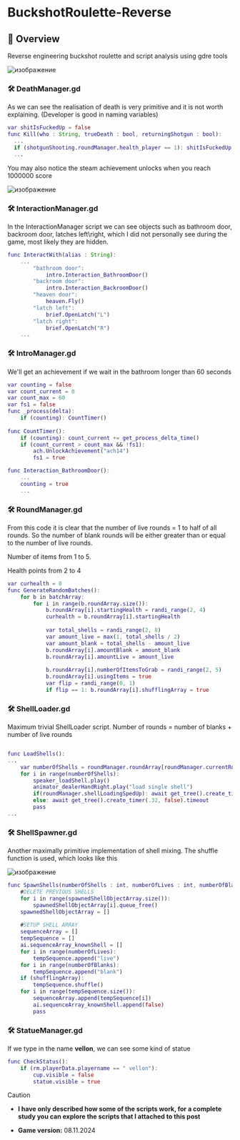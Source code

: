 # BuckshotRoulette-Reverse

## 📜 Overview
Reverse engineering buckshot roulette and script analysis using gdre tools

![изображение](https://github.com/user-attachments/assets/d692d34e-b785-4631-83c1-4054dd344980)

### 🛠️ DeathManager.gd

As we can see the realisation of death is very primitive and it is not worth explaining. (Developer is good in naming variables) 

```gd
var shitIsFuckedUp = false
func Kill(who : String, trueDeath : bool, returningShotgun : bool):
  ...
  if (shotgunShooting.roundManager.health_player == 1): shitIsFuckedUp = true
  ...
```
You may also notice the steam achievement unlocks when you reach 1000000 score

![изображение](https://github.com/user-attachments/assets/7db28f89-b0de-423b-b678-790b1d3cd891)

### 🛠️ InteractionManager.gd

In the InteractionManager script we can see objects such as bathroom door, backroom door, latches left\right, which I did not personally see during the game, most likely they are hidden.

```gd
func InteractWith(alias : String):
    ...
		"bathroom door":
			intro.Interaction_BathroomDoor()
		"backroom door":
			intro.Interaction_BackroomDoor()
		"heaven door":
			heaven.Fly()
		"latch left":
			brief.OpenLatch("L")
		"latch right":
			brief.OpenLatch("R")
    ...
```

### 🛠️ IntroManager.gd

We'll get an achievement if we wait in the bathroom longer than 60 seconds
```gd
var counting = false
var count_current = 0
var count_max = 60
var fs1 = false
func _process(delta):
	if (counting): CountTimer()
	
func CountTimer():
	if (counting): count_current += get_process_delta_time()
	if (count_current > count_max && !fs1):
		ach.UnlockAchievement("ach14")
		fs1 = true

func Interaction_BathroomDoor():
	...
	counting = true
	...
```

### 🛠️ RoundManager.gd

From this code it is clear that the number of live rounds = 1 to half of all rounds. So the number of blank rounds will be either greater than or equal to the number of live rounds.

Number of items from 1 to 5. 

Health points from 2 to 4
```gd
var curhealth = 0
func GenerateRandomBatches():
	for b in batchArray:
		for i in range(b.roundArray.size()):
			b.roundArray[i].startingHealth = randi_range(2, 4)
			curhealth = b.roundArray[i].startingHealth
			
			var total_shells = randi_range(2, 8)
			var amount_live = max(1, total_shells / 2)
			var amount_blank = total_shells - amount_live
			b.roundArray[i].amountBlank = amount_blank
			b.roundArray[i].amountLive = amount_live
			
			b.roundArray[i].numberOfItemsToGrab = randi_range(2, 5)
			b.roundArray[i].usingItems = true
			var flip = randi_range(0, 1)
			if flip == 1: b.roundArray[i].shufflingArray = true

```


### 🛠️ ShellLoader.gd

Maximum trivial ShellLoader script. Number of rounds = number of blanks + number of live rounds

```gd

func LoadShells():
...
	var numberOfShells = roundManager.roundArray[roundManager.currentRound].amountBlank + roundManager.roundArray[roundManager.currentRound].amountLive
	for i in range(numberOfShells):
		speaker_loadShell.play()
		animator_dealerHandRight.play("load single shell")
		if(roundManager.shellLoadingSpedUp): await get_tree().create_timer(.17, false).timeout
		else: await get_tree().create_timer(.32, false).timeout
		pass
...
```
### 🛠️ ShellSpawner.gd

Another maximally primitive implementation of shell mixing. The shuffle function is used, which looks like this

![изображение](https://github.com/user-attachments/assets/b49dfa32-ef61-4ae7-89bb-71813429907b)

```gd
func SpawnShells(numberOfShells : int, numberOfLives : int, numberOfBlanks : int, shufflingArray : bool):
	#DELETE PREVIOUS SHELLS
	for i in range(spawnedShellObjectArray.size()):
		spawnedShellObjectArray[i].queue_free()
	spawnedShellObjectArray = []
	
	#SETUP SHELL ARRAY
	sequenceArray = []
	tempSequence = []
	ai.sequenceArray_knownShell = []
	for i in range(numberOfLives):
		tempSequence.append("live")
	for i in range(numberOfBlanks):
		tempSequence.append("blank")
	if (shufflingArray):
		tempSequence.shuffle()
	for i in range(tempSequence.size()):
		sequenceArray.append(tempSequence[i])
		ai.sequenceArray_knownShell.append(false)
		pass
```

### 🛠️ StatueManager.gd

If we type in the name **vellon**, we can see some kind of statue

```gd
func CheckStatus():
	if (rm.playerData.playername == " vellon"):
		cup.visible = false
		statue.visible = true
```

> [!CAUTION]
> - **I have only described how some of the scripts work, for a complete study you can explore the scripts that I attached to this post**
> 
> - **Game version:**
> 08.11.2024

